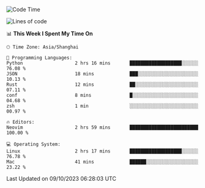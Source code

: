 <!--START_SECTION:waka-->
![Code Time](http://img.shields.io/badge/Code%20Time-1%2C629%20hrs%2020%20mins-blue)

![Lines of code](https://img.shields.io/badge/From%20Hello%20World%20I%27ve%20Written-287.4%20thousand%20lines%20of%20code-blue)

📊 **This Week I Spent My Time On** 

```text
🕑︎ Time Zone: Asia/Shanghai

💬 Programming Languages: 
Python                   2 hrs 16 mins       ███████████████████░░░░░░   76.08 % 
JSON                     18 mins             ███░░░░░░░░░░░░░░░░░░░░░░   10.13 % 
Rust                     12 mins             ██░░░░░░░░░░░░░░░░░░░░░░░   07.11 % 
conf                     8 mins              █░░░░░░░░░░░░░░░░░░░░░░░░   04.68 % 
zsh                      1 min               ░░░░░░░░░░░░░░░░░░░░░░░░░   00.97 % 

🔥 Editors: 
Neovim                   2 hrs 59 mins       █████████████████████████   100.00 % 

💻 Operating System: 
Linux                    2 hrs 17 mins       ███████████████████░░░░░░   76.78 % 
Mac                      41 mins             ██████░░░░░░░░░░░░░░░░░░░   23.22 % 
```


 Last Updated on 09/10/2023 06:28:03 UTC
<!--END_SECTION:waka-->
